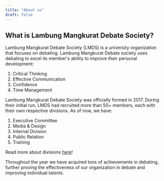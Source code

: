 ```yaml
---
title: "About us"
draft: false
---
```

## What is Lambung Mangkurat Debate Society?
Lambung Mangkurat Debate Society (LMDS) is a university organization that focuses on debating. Lambung Mangkurat Debate society uses debating to excel its member's ability to improve their personal development:
1. Critical Thinking
2. Effective Communication
3. Confidence
4. Time Management

Lambung Mangkurat Debate Society was officially formed in 2017. During their initial run, LMDS had recruited more than 50+ members, each with their own respective divisions. As of now, we have:
1. Executive Committee
2. Media & Design
3. Internal Division
4. Public Relation
5. Training

Read more about divisions [here](/division)!

Throughout the year we have acquired tons of achievements in debating, further proving the effectiveness of our organization in debate and improving individual talents.